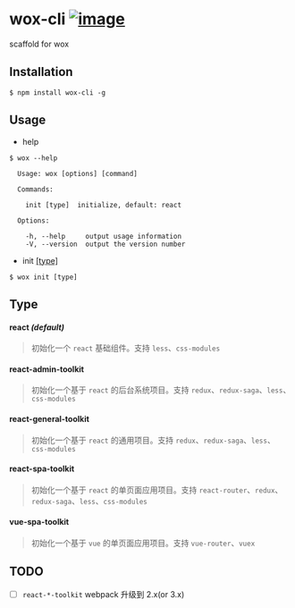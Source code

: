 # wox-cli  [![image](https://img.shields.io/npm/v/wox-cli.svg)](https://www.npmjs.com/package/wox-cli)

scaffold for wox

## Installation

```
$ npm install wox-cli -g
```

## Usage

* help

```
$ wox --help

  Usage: wox [options] [command]

  Commands:

    init [type]  initialize, default: react

  Options:

    -h, --help     output usage information
    -V, --version  output the version number
```

* init [[type]](#type)

```
$ wox init [type]
```

## Type

#### react *(default)*

> 初始化一个 `react` 基础组件。支持 `less`、`css-modules`

#### react-admin-toolkit

> 初始化一个基于 `react` 的后台系统项目。支持 `redux`、`redux-saga`、`less`、`css-modules`

#### react-general-toolkit

> 初始化一个基于 `react` 的通用项目。支持 `redux`、`redux-saga`、`less`、`css-modules`

#### react-spa-toolkit

> 初始化一个基于 `react` 的单页面应用项目。支持 `react-router`、`redux`、`redux-saga`、`less`、`css-modules`

#### vue-spa-toolkit

> 初始化一个基于 `vue` 的单页面应用项目。支持 `vue-router`、`vuex`

## TODO

- [ ] `react-*-toolkit` webpack 升级到 2.x(or 3.x)
